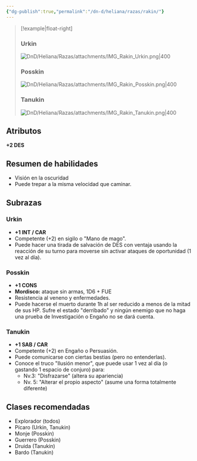 ```yaml
---
{"dg-publish":true,"permalink":"/dn-d/heliana/razas/rakin/"}
---
```


>[!example|float-right]
> ### Urkin
> ![DnD/Heliana/Razas/attachments/IMG_Rakin_Urkin.png|400](/img/user/DnD/Heliana/Razas/attachments/IMG_Rakin_Urkin.png)
> ### Posskin
> ![DnD/Heliana/Razas/attachments/IMG_Rakin_Posskin.png|400](/img/user/DnD/Heliana/Razas/attachments/IMG_Rakin_Posskin.png)
> ### Tanukin
> ![DnD/Heliana/Razas/attachments/IMG_Rakin_Tanukin.png|400](/img/user/DnD/Heliana/Razas/attachments/IMG_Rakin_Tanukin.png)
## Atributos
**+2 DES**

## Resumen de habilidades
- Visión en la oscuridad
- Puede trepar a la misma velocidad que caminar.

## Subrazas
### Urkin
- **+1 INT / CAR**
- Competente (+2) en sigilo o "Mano de mago".
- Puede hacer una tirada de salvación de DES con ventaja usando la reacción de su turno para moverse sin activar ataques de oportunidad (1 vez al día).
### Posskin
- **+1 CONS**
- **Mordisco:** ataque sin armas, 1D6 + FUE
- Resistencia al veneno y enfermedades.
- Puede hacerse el muerto durante 1h al ser reducido a menos de la mitad de sus HP. Sufre el estado "derribado" y ningún enemigo que no haga una prueba de Investigación o Engaño no se dará cuenta.
### Tanukin
- **+1 SAB / CAR**
- Competente (+2) en Engaño o Persuasión.
- Puede comunicarse con ciertas bestias (pero no entenderlas).
- Conoce el truco "Ilusión menor", que puede usar 1 vez al día (o gastando 1 espacio de conjuro) para:
	- Nv.3: "Disfrazarse" (altera su apariencia)
	- Nv. 5: "Alterar el propio aspecto" (asume una forma totalmente diferente)

## Clases recomendadas
- Explorador (todos)
- Pícaro (Urkin, Tanukin)
- Monje (Posskin)
- Guerrero (Posskin)
- Druida (Tanukin)
- Bardo (Tanukin)
